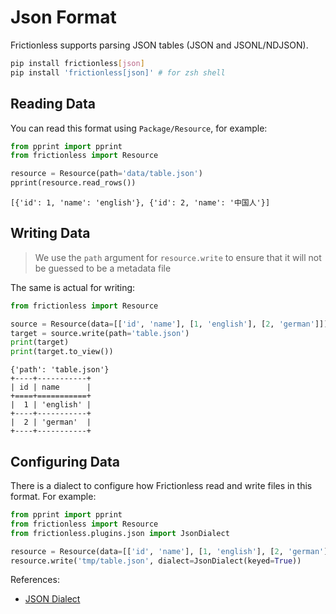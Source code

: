 # Json Format

Frictionless supports parsing JSON tables (JSON and JSONL/NDJSON).

```bash title="CLI"
pip install frictionless[json]
pip install 'frictionless[json]' # for zsh shell
```

## Reading Data

You can read this format using `Package/Resource`, for example:

```python title="Python"
from pprint import pprint
from frictionless import Resource

resource = Resource(path='data/table.json')
pprint(resource.read_rows())
```
```
[{'id': 1, 'name': 'english'}, {'id': 2, 'name': '中国人'}]
```

## Writing Data

> We use the `path` argument for `resource.write` to ensure that it will not be guessed to be a metadata file

The same is actual for writing:

```python title="Python"
from frictionless import Resource

source = Resource(data=[['id', 'name'], [1, 'english'], [2, 'german']])
target = source.write(path='table.json')
print(target)
print(target.to_view())
```
```
{'path': 'table.json'}
+----+-----------+
| id | name      |
+====+===========+
|  1 | 'english' |
+----+-----------+
|  2 | 'german'  |
+----+-----------+
```

## Configuring Data

There is a dialect to configure how Frictionless read and write files in this format. For example:

```python title="Python"
from pprint import pprint
from frictionless import Resource
from frictionless.plugins.json import JsonDialect

resource = Resource(data=[['id', 'name'], [1, 'english'], [2, 'german']])
resource.write('tmp/table.json', dialect=JsonDialect(keyed=True))
```

References:
- [JSON Dialect](../../references/formats-reference.md#json)
